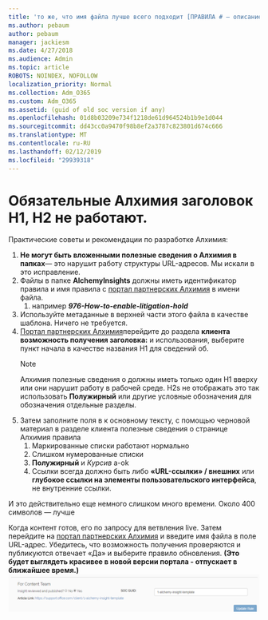 ```yaml
---
title: 'то же, что имя файла лучше всего подходит [ПРАВИЛА # — описание]'
ms.author: pebaum
author: pebaum
manager: jackiesm
ms.date: 4/27/2018
ms.audience: Admin
ms.topic: article
ROBOTS: NOINDEX, NOFOLLOW
localization_priority: Normal
ms.collection: Adm_O365
ms.custom: Adm_O365
ms.assetid: (guid of old soc version if any)
ms.openlocfilehash: 01d8b03209e734f1218de61d964524b1b9e1d044
ms.sourcegitcommit: dd43cc0a9470f98b8ef2a3787c823801d674c666
ms.translationtype: MT
ms.contentlocale: ru-RU
ms.lasthandoff: 02/12/2019
ms.locfileid: "29939318"
---
```

# <a name="required-alchemy-header-h1-h2s-dont-work"></a>Обязательные Алхимия заголовок H1, H2 не работают.
Практические советы и рекомендации по разработке Алхимия:

1. **Не могут быть вложенными полезные сведения о Алхимия в папках**— это нарушит работу структуры URL-адресов. Мы искали в это исправление.
1. Файлы в папке **AlchemyInsights** должны иметь идентификатор правила и имя правила с [портал партнерских Алхимия](https://alchemyportal.azurewebsites.net) в имени файла.
    1. например ***976-How-to-enable-litigation-hold***
1. Используйте метаданные в верхней части этого файла в качестве шаблона. Ничего не требуется.
1. [Портал партнерских Алхимия](https://alchemyportal.azurewebsites.net)перейдите до раздела **клиента возможность получения заголовка:** и использования, выберите пункт начала в качестве названия H1 для сведений об. 
    > [!NOTE]
    > Алхимия полезные сведения о должны иметь только один H1 вверху или они нарушит работу в рабочей среде. H2s не отображать это так использовать **Полужирный** или другие условные обозначения для обозначения отдельные разделы.
1. Затем заполните поля в к основному тексту, с помощью черновой материал в разделе клиента полезные сведения о странице Алхимия правила
    1. Маркированные списки работают нормально
    1. Слишком нумерованные списки
    1. **Полужирный** и *Курсив* a-ok
    1. Ссылки всегда должно быть либо **«URL-ссылки» / внешних** или **глубокое ссылки на элементы пользовательского интерфейса**, не внутренние ссылки.

И это действительно еще немного слишком много времени. Около 400 символов — лучше

Когда контент готов, его по запросу для ветвления live. Затем перейдите на [портал партнерских Алхимия](https://alchemyportal.azurewebsites.net) и введите имя файла в поле URL-адрес. Убедитесь, что возможность получения проверяются и публикуются отвечает «Да» и выберите правило обновления. **(Это будет выглядеть красивее в новой версии портала - отпускает в ближайшее время.)** 
 ![поля URL-адреса](media/for-content-team.PNG)

